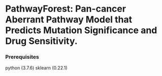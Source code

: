 # PathwayForest: Pan-cancer Aberrant Pathway Model that Predicts Mutation Significance and Drug Sensitivity.

### Prerequisites
python (3.7.6) 
sklearn (0.22.1) 
